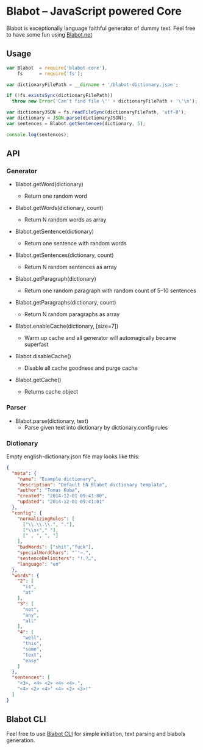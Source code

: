 # Blabot – JavaScript powered Core

Blabot is exceptionally language faithful generator of dummy text. 
Feel free to have some fun using [Blabot.net](http://blabot.net)

## Usage
```javascript
var Blabot  = require('blabot-core'),
    fs      = require('fs');

var dictionaryFilePath = __dirname + '/blabot-dictionary.json';

if (!fs.existsSync(dictionaryFilePath))
  throw new Error('Can’t find file \'' + dictionaryFilePath + '\'\n');

var dictionaryJSON = fs.readFileSync(dictionaryFilePath, 'utf-8');
var dictionary = JSON.parse(dictionaryJSON);
var sentences = Blabot.getSentences(dictionary, 5);

console.log(sentences);
```

## API

### Generator

- Blabot.getWord(dictionary)
  - Return one random word
- Blabot.getWords(dictionary, count)
  - Return N random words as array
- Blabot.getSentence(dictionary)
  - Return one sentence with random words
- Blabot.getSentences(dictionary, count)
  - Return N random sentences as array
- Blabot.getParagraph(dictionary)
  - Return one random paragraph with random count of 5–10 sentences
- Blabot.getParagraphs(dictionary, count)
  - Return N random paragraphs as array

- Blabot.enableCache(dictionary, [size=7])
  - Warm up cache and all generator will automagically became superfast  
- Blabot.disableCache()
  - Disable all cache goodness and purge cache
- Blabot.getCache()
  - Returns cache object

### Parser

- Blabot.parse(dictionary, text)
  - Parse given text into dictionary by dictionary.config rules
  
### Dictionary

Empty english-dictionary.json file may looks like this:

```json
{
  "meta": {
    "name": "Example dictionary",
    "description": "Default EN Blabot dictionary template",
    "author": "Tomas Kuba",
    "created": "2014-12-01 09:41:00",
    "updated": "2014-12-01 09:41:01"
  },
  "config": {
    "normalizingRules": [
      ["\\.\\.\\.", "."],
      ["\\s+"," "],
      [" , ", ", "]
    ],
    "badWords": ["shit","fuck"],
    "specialWordChars": "’'—.",
    "sentenceDelimiters": "!.?…",
    "language": "en"
  },
  "words": {
    "2": [
      "is",
      "at"
    ],
    "3": [
      "not",
      "any",
      "all"
    ],
    "4": [
      "well",
      "this",
      "some",
      "text",
      "easy"
    ]
  },
  "sentences": [
    "<3>, <4> <2> <4> <4>.",
    "<4> <2> <4>’ <4> <2> <3>!"
  ]
}
```

## Blabot CLI

Feel free to use [Blabot CLI](https://github.com/blabot/blabot-cli) for simple
initiation, text parsing and blabols generation.